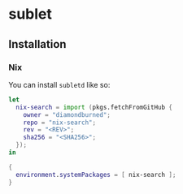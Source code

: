 # sublet

## Installation

### Nix

You can install `subletd` like so:

```nix
let
  nix-search = import (pkgs.fetchFromGitHub {
    owner = "diamondburned";
    repo = "nix-search";
    rev = "<REV>";
    sha256 = "<SHA256>";
  });
in

{
  environment.systemPackages = [ nix-search ];
}
```
